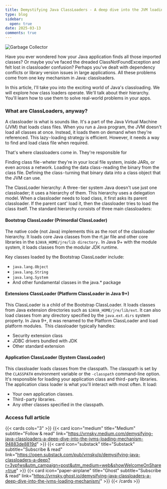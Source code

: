 ```yaml
---
title: Demystifying Java ClassLoaders - A deep dive into the JVM loading mechanism
type: blog
sidebar:
  open: true
date: 2025-03-13
comments: true
---
```


![Garbage Collector](/images/2025-03-14-classloaders/loading.png "Loading")

Have you ever wondered how your Java application finds all those imported classes?
Or maybe you've faced the dreaded ClassNotFoundException and felt lost in classloader confusion?
Perhaps you've dealt with dependency conflicts or library version issues in large applications.
All these problems come from one key mechanism in Java: classloaders.

In this article, I'll take you into the exciting world of Java's classloading.
We will explore how class loaders operate. We'll talk about their hierarchy. You'll learn how to use
them to solve real-world problems in your apps.

### What are ClassLoaders, anyway?
A classloader is what is sounds like. It's a part of the Java Virtual Machine (JVM) that loads class files.
When you run a Java program, the JVM doesn't load all classes at once. Instead, it loads
them on demand when they're referenced. This lazy - loading strategy is efficient. However, it needs a way to find and load class file when required.

That's where classloaders come in. They're responsible for

Finding class file - wheter they're in your local file system, inside JARs, or even across a network.
Loading the data class - reading the binary from the class file.
Defining the class - turning that binary data into a class object that the JVM can use.

The ClassLoader hierarchy: A three - tier system
Java doesn't use just one classloader; it uses a hierarchy of them. This hierarchy uses a delegation model. When a classloader needs to load class, it first asks its parent classloader. If the parent cant' load it, then the classloader tries to load the class itself.
The standard hierarchy consists of three main classloaders:
#### Bootstrap ClassLoader (Primordial ClassLoader)
The native code (not Java) implements this as the root of the classloader hierarchy.
It loads core Java classes from the rt.jar file and other core libraries in the `$JAVA_HOME/jre/lib directory.`
In Java 9+ with the module system, it loads classes from the modular JDK runtime.

Key classes loaded by the Bootstrap ClassLoader include:
- `java.lang.Object`
- `java.lang.String`
- `java.lang.System`
- And other fundamental classes in the java.* package

#### Extensions ClassLoader (Platform ClassLoader in Java 9+)
This ClassLoader is a child of the Bootstrap ClassLoader. It loads classes from Java extension
directories such as `$JAVA_HOME/jre/lib/ext`. It can also load classes from any directory specified by
the `java.ext.dirs` system property. In Java 9+, it was renamed to the Platform ClassLoader and load platform modules. 
This classloader typically handles:
- Security extension class
- JDBC drivers bundled with JDK
- Other standard extension


#### Application ClassLoader (System ClassLoader)
This classloader loads classes from the classpath. The classpath is set by the `CLASSPATH` environment variable or the `-classpath`
command-line option. It's responsible for loading your application class and third - party libraries.
The application class loader is what you'll interact with most often. It load:
- Your own application classes.
- Third - party libraries.
- Any other classes specified in the classpath.

### Access full article
{{< cards cols="3" >}}
{{< card icon="medium" title="Medium" subtitle="Follow & read" link="https://vrnsky.medium.com/demysifying-java-classloaders-a-deep-dive-into-the-jvms-loading-mechanism-94883de8819d" >}}
{{< card icon="substack" title="Substack" subtitle="Subscribe & read" link="https://open.substack.com/pub/vrnsky/p/demysifying-java-classloaders-a-deep?r=3ypfws&utm_campaign=post&utm_medium=web&showWelcomeOnShare=true"  >}}
{{< card icon="paper-airplane" title="Ghost" subtitle="Subscribe & read" link="https://vrnsky.ghost.io/demysifying-java-classloaders-a-deep-dive-into-the-jvms-loading-mechanism/"  >}}
{{< /cards >}}
